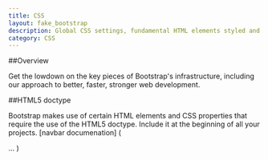 ```yaml
---
title: CSS
layout: fake_bootstrap
description: Global CSS settings, fundamental HTML elements styled and enhanced with extensible classes, and an advanced grid system.
category: CSS
---
```

##Overview

Get the lowdown on the key pieces of Bootstrap's infrastructure, including our approach to better, faster, stronger web development.

##HTML5 doctype

Bootstrap makes use of certain HTML elements and CSS properties that require the use of the HTML5 doctype. Include it at the beginning of all your projects.
[navbar documenation] (<!DOCTYPE html>
<html lang="en">
  ...
</html>)
